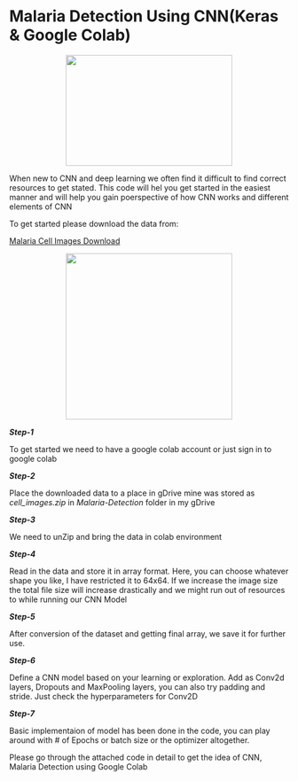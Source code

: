 # Malaria Detection Using CNN(Keras & Google Colab)

<p align="center">
<img src=https://encrypted-tbn0.gstatic.com/images?q=tbn%3AANd9GcR6PgM9K6Vh5NMk8EwuPW3u1-k1aMLkSLnBvYAAM3nsUuff-NYs&usqp=CAU width=300 height=200>
</p>

When new to CNN and deep learning we often find it difficult to find correct resources to get stated. This code will hel you get started in the easiest manner and will help you gain poerspective of how CNN works and different elements of CNN

To get started please download the data from:

[Malaria Cell Images Download](https://www.kaggle.com/iarunava/cell-images-for-detecting-malaria)

<p align="center">
<img src=https://cdn-images-1.medium.com/max/1000/1*2xrFaqUUjPiTjf-Gnt3Vnw.png width=300 height=300>
</p>

***Step-1***

To get started we need to have a google colab account or just sign in to google colab

***Step-2***

Place the downloaded data to a place in gDrive mine was stored as *cell_images.zip* in  *Malaria-Detection* folder in my gDrive

***Step-3***

We need to unZip and bring the data in colab environment

***Step-4***

Read in the data and store it in array format. Here, you can choose whatever shape you like, I have restricted it to 64x64. If we increase the image size the total file size will increase drastically and we might run out of resources to while running our CNN Model

***Step-5***

After conversion of the dataset and getting final array, we save it for further use.

***Step-6***

Define a CNN model based on your learning or exploration. Add as Conv2d layers, Dropouts and MaxPooling layers, you can also try padding and stride. Just check the hyperparameters for Conv2D

***Step-7***

Basic implementaion of model has been done in the code, you can play around with # of Epochs or batch size or the optimizer altogether.

Please go through the attached code in detail to get the idea of CNN, Malaria Detection using Google Colab

